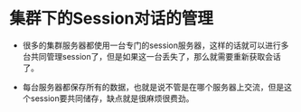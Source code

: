 # 集群下的Session对话的管理

- 很多的集群服务器都使用一台专门的session服务器，这样的话就可以进行多台共同管理session了，但是如果这一台丢失了，那么就需要重新获取会话了。

- 每台服务器都保存所有的数据，也就是说不管是在哪个服务器上交流，但是这个session要共同储存，缺点就是很麻烦很费劲。
